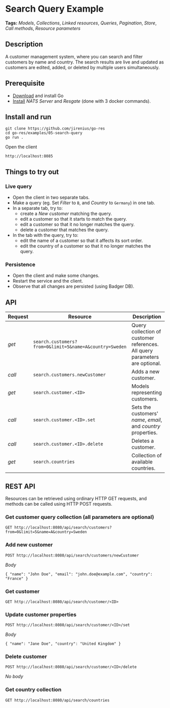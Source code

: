 # Search Query Example

**Tags:** *Models*, *Collections*, *Linked resources*, *Queries*, *Pagination*, *Store*, *Call methods*, *Resource parameters*

## Description
A customer management system, where you can search and filter customers by name and country. The search results are live and updated as customers are edited, added, or deleted by multiple users simultaneously.

## Prerequisite

* [Download](https://golang.org/dl/) and install Go
* [Install](https://resgate.io/docs/get-started/installation/) *NATS Server* and *Resgate* (done with 3 docker commands).

## Install and run

```text
git clone https://github.com/jirenius/go-res
cd go-res/examples/05-search-query
go run .
```

Open the client
```text
http://localhost:8085
```

## Things to try out

### Live query
* Open the client in two separate tabs.
* Make a query (eg. Set *Filter* to `B`, and *Country* to `Germany`) in one tab.
* In a separate tab, try to:
	* create a *New customer* matching the query.
	* edit a customer so that it starts to match the query.
	* edit a customer so that it no longer matches the query.
	* delete a customer that matches the query.
* In the tab with the query, try to:
	* edit the name of a customer so that it affects its sort order.
	* edit the country of a customer so that it no longer matches the query.

### Persistence
* Open the client and make some changes.
* Restart the service and the client.
* Observe that all changes are persisted (using Badger DB).

## API

Request | Resource | Description
--- | --- | ---
*get* | `search.customers?from=0&limit=5&name=A&country=Sweden` | Query collection of customer references. All query parameters are optional.
*call* | `search.customers.newCustomer` | Adds a new customer.
*get* | `search.customer.<ID>` | Models representing customers.
*call* | `search.customer.<ID>.set` | Sets the customers' *name*, *email*, and *country* properties.
*call* | `search.customer.<ID>.delete` | Deletes a customer.
*get* | `search.countries` | Collection of available countries.

## REST API

Resources can be retrieved using ordinary HTTP GET requests, and methods can be called using HTTP POST requests.

### Get customer query collection (all parameters are optional)
```
GET http://localhost:8080/api/search/customers?from=0&limit=5&name=A&country=Sweden
```

### Add new customer
```
POST http://localhost:8080/api/search/customers/newCustomer
```
*Body*  
```
{ "name": "John Doe", "email": "john.doe@example.com", "country": "France" }
```

### Get customer
```
GET http://localhost:8080/api/search/customer/<ID>
```

### Update customer properties
```
POST http://localhost:8080/api/search/customer/<ID>/set
```
*Body*  
```
{ "name": "Jane Doe", "country": "United Kingdom" }
```

### Delete customer
```
POST http://localhost:8080/api/search/customer/<ID>/delete
```
*No body*

### Get country collection
```
GET http://localhost:8080/api/search/countries
```